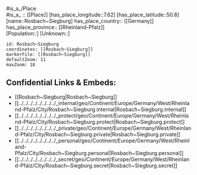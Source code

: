 ﻿---
location: [50.8,7.62] 
mapzoom: [7,12] 
mapmarker: city 
type: City
tags:
- geo/City


SpocWebEntityId: 33763
isDeleted: false
confidential: public

---
#is_a_/Place  
#is_a_ :: [[Place]] 
[has_place_longitude::7.62] 
[has_place_latitude::50.8] 
[name::Rosbach~Siegburg] 
has_place_country:: [[Germany]]  
has_place_province:: [[Rheinland-Pfalz]]  
[Population::] 
[Unknown::] 


```leaflet
id: Rosbach~Siegburg
coordinates: [[Rosbach~Siegburg]] 
markerFile: [[Rosbach~Siegburg]] 
defaultZoom: 11 
maxZoom: 18
```


## Confidential Links & Embeds: 
- [[Rosbach~Siegburg|Rosbach~Siegburg]]  
- [[../../../../../../../../_internal/geo/Continent/Europe/Germany/West/Rheinland-Pfalz/City/Rosbach~Siegburg.internal|Rosbach~Siegburg.internal]] 
- [[../../../../../../../../_protect/geo/Continent/Europe/Germany/West/Rheinland-Pfalz/City/Rosbach~Siegburg.protect|Rosbach~Siegburg.protect]] 
- [[../../../../../../../../_private/geo/Continent/Europe/Germany/West/Rheinland-Pfalz/City/Rosbach~Siegburg.private|Rosbach~Siegburg.private]] 
- [[../../../../../../../../_personal/geo/Continent/Europe/Germany/West/Rheinland-Pfalz/City/Rosbach~Siegburg.personal|Rosbach~Siegburg.personal]] 
- [[../../../../../../../../_secret/geo/Continent/Europe/Germany/West/Rheinland-Pfalz/City/Rosbach~Siegburg.secret|Rosbach~Siegburg.secret]] 
